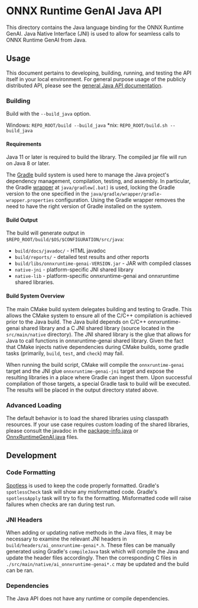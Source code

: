 # ONNX Runtime GenAI Java API

This directory contains the Java language binding for the ONNX Runtime GenAI.
Java Native Interface (JNI) is used to allow for seamless calls to ONNX Runtime GenAI from Java.

## Usage

This document pertains to developing, building, running, and testing the API itself in your local environment.
For general purpose usage of the publicly distributed API, please see the [general Java API documentation](https://www.onnxruntime.ai/docs/reference/api/java-api.html).

### Building

Build with the `--build_java` option.

Windows: `REPO_ROOT/build --build_java`
*nix: `REPO_ROOT/build.sh --build_java`

#### Requirements

Java 11 or later is required to build the library. The compiled jar file will run on Java 8 or later.

The [Gradle](https://gradle.org/) build system is used here to manage the Java project's dependency management, compilation, testing, and assembly.
In particular, the Gradle [wrapper](https://docs.gradle.org/current/userguide/gradle_wrapper.html) at `java/gradlew[.bat]` is used, locking the Gradle version to the one specified in the `java/gradle/wrapper/gradle-wrapper.properties` configuration.
Using the Gradle wrapper removes the need to have the right version of Gradle installed on the system.

#### Build Output

The build will generate output in `$REPO_ROOT/build/$OS/$CONFIGURATION/src/java`:

* `build/docs/javadoc/` - HTML javadoc
* `build/reports/` - detailed test results and other reports
* `build/libs/onnxruntime-genai-VERSION.jar` - JAR with compiled classes
* `native-jni` - platform-specific JNI shared library
* `native-lib` - platform-specific onnxruntime-genai and onnxruntime shared libraries.

#### Build System Overview

The main CMake build system delegates building and testing to Gradle.
This allows the CMake system to ensure all of the C/C++ compilation is achieved prior to the Java build.
The Java build depends on C/C++ onnxruntime-genai shared library and a C JNI shared library (source located in the `src/main/native` directory).
The JNI shared library is the glue that allows for Java to call functions in onnxruntime-genai shared library.
Given the fact that CMake injects native dependencies during CMake builds, some gradle tasks (primarily, `build`, `test`, and `check`) may fail.

When running the build script, CMake will compile the `onnxruntime-genai` target and the JNI glue `onnxruntime-genai-jni` target and expose the resulting libraries in a place where Gradle can ingest them.
Upon successful compilation of those targets, a special Gradle task to build will be executed. The results will be placed in the output directory stated above.

### Advanced Loading

The default behavior is to load the shared libraries using classpath resources.
If your use case requires custom loading of the shared libraries, please consult the javadoc in the [package-info.java](src/main/java/ai/onnxruntime-genai/package-info.java) or [OnnxRuntimeGenAI.java](src/main/java/ai/onnxruntime-genai/GenAI.java) files.

## Development

### Code Formatting

[Spotless](https://github.com/diffplug/spotless/tree/master/plugin-gradle) is used to keep the code properly formatted.
Gradle's `spotlessCheck` task will show any misformatted code.
Gradle's `spotlessApply` task will try to fix the formatting.
Misformatted code will raise failures when checks are ran during test run.

###  JNI Headers

When adding or updating native methods in the Java files, it may be necessary to examine the relevant JNI headers in `build/headers/ai_onnxruntime-genai*.h`.
These files can be manually generated using Gradle's `compileJava` task which will compile the Java and update the header files accordingly.
Then the corresponding C files in `./src/main/native/ai_onnxruntime-genai*.c` may be updated and the build can be ran.

### Dependencies

The Java API does not have any runtime or compile dependencies.
